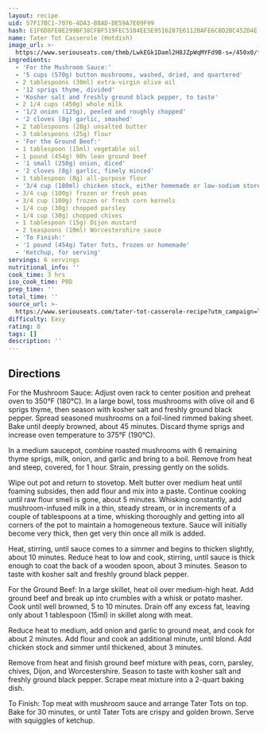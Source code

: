 ```yaml
---
layout: recipe
uid: 57F17BC1-7076-4DA3-B8AD-DE59A7E09F99
hash: E1F6D8FE0E299BF38CFBF519FEC5104EE5E9516287E6112BAFE6C8D2BC452D4E
name: Tater Tot Casserole (Hotdish)
image_url: >-
  https://www.seriouseats.com/thmb/LwkEGk1Daml2H8JZpWqMYFd9B-s=/450x0/filters:no_upscale():max_bytes(150000):strip_icc()/__opt__aboutcom__coeus__resources__content_migration__serious_eats__seriouseats.com__recipes__images__2017__10__20170921-tater-tot-casserole-vicky-wasik-22-0d756d90baa24f4182fd7fb2bbb19961.jpg
ingredients:
  - 'For the Mushroom Sauce:'
  - '5 cups (570g) button mushrooms, washed, dried, and quartered'
  - 2 tablespoons (30ml) extra-virgin olive oil
  - '12 sprigs thyme, divided'
  - 'Kosher salt and freshly ground black pepper, to taste'
  - 2 1/4 cups (450g) whole milk
  - '1/2 onion (125g), peeled and roughly chopped'
  - '2 cloves (8g) garlic, smashed'
  - 2 tablespoons (28g) unsalted butter
  - 3 tablespoons (25g) flour
  - 'For the Ground Beef:'
  - 1 tablespoon (15ml) vegetable oil
  - 1 pound (454g) 90% lean ground beef
  - '1 small (250g) onion, diced'
  - '2 cloves (8g) garlic, finely minced'
  - 1 tablespoon (8g) all-purpose flour
  - '3/4 cup (180ml) chicken stock, either homemade or low-sodium store-bought'
  - 3/4 cup (100g) frozen or fresh peas
  - 3/4 cup (100g) frozen or fresh corn kernels
  - 1/4 cup (30g) chopped parsley
  - 1/4 cup (30g) chopped chives
  - 1 tablespoon (15g) Dijon mustard
  - 2 teaspoons (10ml) Worcestershire sauce
  - 'To Finish:'
  - '1 pound (454g) Tater Tots, frozen or homemade'
  - 'Ketchup, for serving'
servings: 6 servings
nutritional_info: ''
cook_time: 3 hrs
iso_cook_time: P0D
prep_time: ''
total_time: ''
source_url: >-
  https://www.seriouseats.com/tater-tot-casserole-recipe?utm_campaign=later-linkinbio-seriouseats&utm_content=later-22829003&utm_medium=social&utm_source=linkin.bio
difficulty: Easy
rating: 0
tags: []
description: ''
---
```

## Directions

For the Mushroom Sauce: Adjust oven rack to center position and preheat oven to 350°F (180°C). In a large bowl, toss mushrooms with olive oil and 6 sprigs thyme, then season with kosher salt and freshly ground black pepper. Spread seasoned mushrooms on a foil-lined rimmed baking sheet. Bake until deeply browned, about 45 minutes. Discard thyme sprigs and increase oven temperature to 375°F (190°C).

In a medium saucepot, combine roasted mushrooms with 6 remaining thyme sprigs, milk, onion, and garlic and bring to a boil. Remove from heat and steep, covered, for 1 hour. Strain, pressing gently on the solids.

Wipe out pot and return to stovetop. Melt butter over medium heat until foaming subsides, then add flour and mix into a paste. Continue cooking until raw flour smell is gone, about 5 minutes. Whisking constantly, add mushroom-infused milk in a thin, steady stream, or in increments of a couple of tablespoons at a time, whisking thoroughly and getting into all corners of the pot to maintain a homogeneous texture. Sauce will initially become very thick, then get very thin once all milk is added.

Heat, stirring, until sauce comes to a simmer and begins to thicken slightly, about 10 minutes. Reduce heat to low and cook, stirring, until sauce is thick enough to coat the back of a wooden spoon, about 3 minutes. Season to taste with kosher salt and freshly ground black pepper.

For the Ground Beef: In a large skillet, heat oil over medium-high heat. Add ground beef and break up into crumbles with a whisk or potato masher. Cook until well browned, 5 to 10 minutes. Drain off any excess fat, leaving only about 1 tablespoon (15ml) in skillet along with meat.

Reduce heat to medium, add onion and garlic to ground meat, and cook for about 2 minutes. Add flour and cook an additional minute, until blond. Add chicken stock and simmer until thickened, about 3 minutes.

Remove from heat and finish ground beef mixture with peas, corn, parsley, chives, Dijon, and Worcestershire. Season to taste with kosher salt and freshly ground black pepper. Scrape meat mixture into a 2-quart baking dish.

To Finish: Top meat with mushroom sauce and arrange Tater Tots on top. Bake for 30 minutes, or until Tater Tots are crispy and golden brown. Serve with squiggles of ketchup.
